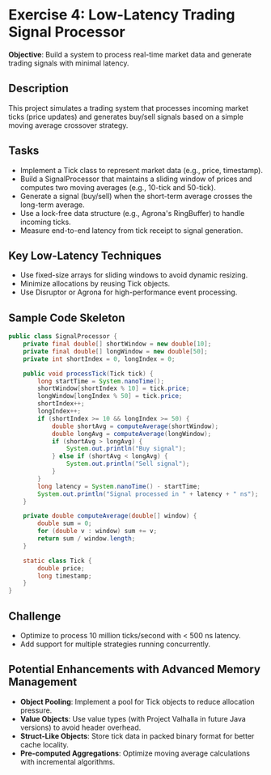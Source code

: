 # Exercise 4: Low-Latency Trading Signal Processor

**Objective**: Build a system to process real-time market data and generate trading signals with minimal latency.

## Description
This project simulates a trading system that processes incoming market ticks (price updates) and generates buy/sell signals based on a simple moving average crossover strategy.

## Tasks
- Implement a Tick class to represent market data (e.g., price, timestamp).
- Build a SignalProcessor that maintains a sliding window of prices and computes two moving averages (e.g., 10-tick and 50-tick).
- Generate a signal (buy/sell) when the short-term average crosses the long-term average.
- Use a lock-free data structure (e.g., Agrona's RingBuffer) to handle incoming ticks.
- Measure end-to-end latency from tick receipt to signal generation.

## Key Low-Latency Techniques
- Use fixed-size arrays for sliding windows to avoid dynamic resizing.
- Minimize allocations by reusing Tick objects.
- Use Disruptor or Agrona for high-performance event processing.

## Sample Code Skeleton
```java
public class SignalProcessor {
    private final double[] shortWindow = new double[10];
    private final double[] longWindow = new double[50];
    private int shortIndex = 0, longIndex = 0;

    public void processTick(Tick tick) {
        long startTime = System.nanoTime();
        shortWindow[shortIndex % 10] = tick.price;
        longWindow[longIndex % 50] = tick.price;
        shortIndex++;
        longIndex++;
        if (shortIndex >= 10 && longIndex >= 50) {
            double shortAvg = computeAverage(shortWindow);
            double longAvg = computeAverage(longWindow);
            if (shortAvg > longAvg) {
                System.out.println("Buy signal");
            } else if (shortAvg < longAvg) {
                System.out.println("Sell signal");
            }
        }
        long latency = System.nanoTime() - startTime;
        System.out.println("Signal processed in " + latency + " ns");
    }

    private double computeAverage(double[] window) {
        double sum = 0;
        for (double v : window) sum += v;
        return sum / window.length;
    }

    static class Tick {
        double price;
        long timestamp;
    }
}
```

## Challenge
- Optimize to process 10 million ticks/second with < 500 ns latency.
- Add support for multiple strategies running concurrently.

## Potential Enhancements with Advanced Memory Management
- **Object Pooling**: Implement a pool for Tick objects to reduce allocation pressure.
- **Value Objects**: Use value types (with Project Valhalla in future Java versions) to avoid header overhead.
- **Struct-Like Objects**: Store tick data in packed binary format for better cache locality.
- **Pre-computed Aggregations**: Optimize moving average calculations with incremental algorithms. 